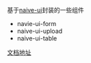 基于[naive-ui](https://ui.naiveadmin.com/zh-CN/os-theme)封装的一些组件
- navie-ui-form
- naive-ui-upload
- naive-ui-table

[文档地址](https://ashuicoder.github.io/naive-ui-components/)
